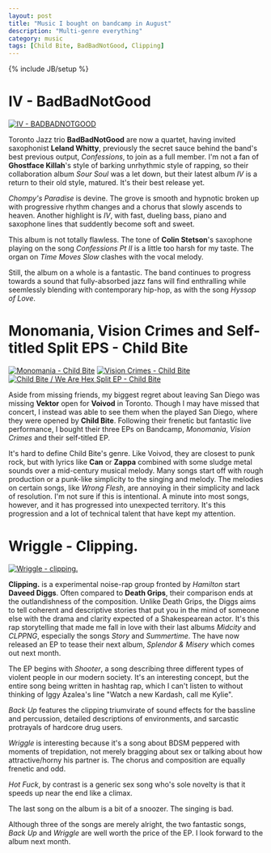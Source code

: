 ```yaml
---
layout: post
title: "Music I bought on bandcamp in August"
description: "Multi-genre everything"
category: music 
tags: [Child Bite, BadBadNotGood, Clipping]
---
```

{% include JB/setup %}

IV - BadBadNotGood
==================
[![IV - BADBADNOTGOOD](https://f4.bcbits.com/img/a2662282282_14.jpg)](https://badbadnotgoodil.bandcamp.com/album/iv)

Toronto Jazz trio **BadBadNotGood** are now a quartet, having invited saxophonist **Leland Whitty**, previously the secret sauce behind the band's best previous output, *Confessions*, to join as a full member. I'm not a fan of **Ghostface Killah**'s style of barking unrhythmic style of rapping, so their collaboration album *Sour Soul* was a let down, but their latest album *IV* is a return to their old style, matured. It's their best release yet.

*Chompy's Paradise* is devine. The grove is smooth and hypnotic broken up with progressive rhythm changes and a chorus that slowly ascends to heaven. Another highlight is *IV*, with fast, dueling bass, piano and saxophone lines that suddently become soft and sweet.

This album is not totally flawless. The tone of **Colin Stetson**'s saxophone playing on the song *Confessions Pt II* is a little too harsh for my taste. The organ on *Time Moves Slow* clashes with the vocal melody.

Still, the album on a whole is a fantastic. The band continues to progress towards a sound that fully-absorbed jazz fans will find enthralling while seemlessly blending with contemporary hip-hop, as with the song *Hyssop of Love*.


Monomania, Vision Crimes and Self-titled Split EPS - Child Bite
===============================================================

[![Monomania - Child Bite](https://f4.bcbits.com/img/a3596744837_14.jpg)](https://childbite.bandcamp.com/album/monomania)
[![Vision Crimes - Child Bite](https://f4.bcbits.com/img/a1363851554_14.jpg)](https://childbite.bandcamp.com/album/vision-crimes)
[![Child Bite / We Are Hex Split EP - Child Bite](https://f4.bcbits.com/img/a2148450214_14.jpg)](https://childbite.bandcamp.com/album/child-bite-we-are-hex-split-ep)

Aside from missing friends, my biggest regret about leaving San Diego was missing **Vektor** open for **Voivod** in Toronto. Though I may have missed that concert, I instead was able to see them when the played San Diego, where they were opened by **Child Bite**. Following their frenetic but fantastic live performance, I bought their three EPs on Bandcamp, *Monomania*, *Vision Crimes* and their self-titled EP.

It's hard to define Child Bite's genre. Like Voivod, they are closest to punk rock, but with lyrics like **Can** or **Zappa** combined with some sludge metal sounds over a mid-century musical melody. Many songs start off with rough production or a punk-like simplicity to the singing and melody. The melodies on certain songs, like *Wrong Flesh*, are annoying in their simplicity and lack of resolution. I'm not sure if this is intentional. A minute into most songs, however, and it has progressed into unexpected territory. It's this progression and a lot of technical talent that have kept my attention.


Wriggle - Clipping.
===================

[![Wriggle - clipping.](https://f4.bcbits.com/img/a1293675512_14.jpg)](https://clppng.bandcamp.com/album/wriggle)

**Clipping.** is a experimental noise-rap group fronted by *Hamilton* start **Daveed Diggs**. Often compared to **Death Grips**, their comparison ends at the outlandishness of the composition. Unlike Death Grips, the Diggs aims to tell coherent and descriptive stories that put you in the mind of someone else with the drama and clarity expected of a Shakespearean actor. It's this rap storytelling that made me fall in love with their last albums *Midcity* and *CLPPNG*, especially the songs *Story* and *Summertime*. The have now released an EP to tease their next album, *Splendor & Misery* which comes out next month.

The EP begins with *Shooter*, a song describing three different types of violent people in our modern society. It's an interesting concept, but the entire song being written in hashtag rap, which I can't listen to without thinking of Iggy Azalea's line "Watch a new Kardash, call me Kylie".

*Back Up* features the clipping triumvirate of sound effects for the bassline and percussion, detailed descriptions of environments, and sarcastic protrayals of hardcore drug users.

*Wriggle* is interesting because it's a song about BDSM peppered with moments of trepidation, not merely bragging about sex or talking about how attractive/horny his partner is. The chorus and composition are equally frenetic and odd.

*Hot Fuck*, by contrast is a generic sex song who's sole novelty is that it speeds up near the end like a climax.

The last song on the album is a bit of a snoozer. The singing is bad.

Although three of the songs are merely alright, the two fantastic songs, *Back Up* and *Wriggle* are well worth the price of the EP. I look forward to the album next month.

